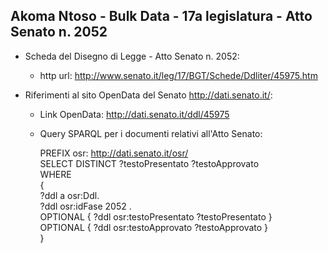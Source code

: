 ## Akoma Ntoso - Bulk Data - 17a legislatura - Atto Senato n. 2052 ##

* Scheda del Disegno di Legge - Atto Senato n. 2052:
	* http url: http://www.senato.it/leg/17/BGT/Schede/Ddliter/45975.htm

* Riferimenti al sito OpenData del Senato http://dati.senato.it/:
	* Link OpenData: http://dati.senato.it/ddl/45975
	* Query SPARQL per i documenti relativi all'Atto Senato:

        PREFIX osr: <http://dati.senato.it/osr/>  
		SELECT DISTINCT ?testoPresentato ?testoApprovato  
		WHERE  
		{  
		    ?ddl a osr:Ddl.  
		    ?ddl osr:idFase 2052 .  
		    OPTIONAL { ?ddl osr:testoPresentato ?testoPresentato }  
		    OPTIONAL { ?ddl osr:testoApprovato ?testoApprovato }  
		}
		